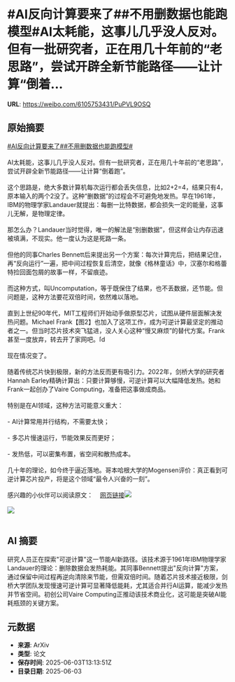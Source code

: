 # #AI反向计算要来了##不用删数据也能跑模型#AI太耗能，这事儿几乎没人反对。但有一批研究者，正在用几十年前的“老思路”，尝试开辟全新节能路径——让计算“倒着...

**URL**: https://weibo.com/6105753431/PuPVL9OSQ

## 原始摘要

<a href="https://m.weibo.cn/search?containerid=231522type%3D1%26t%3D10%26q%3D%23AI%E5%8F%8D%E5%90%91%E8%AE%A1%E7%AE%97%E8%A6%81%E6%9D%A5%E4%BA%86%23&amp;extparam=%23AI%E5%8F%8D%E5%90%91%E8%AE%A1%E7%AE%97%E8%A6%81%E6%9D%A5%E4%BA%86%23" data-hide=""><span class="surl-text">#AI反向计算要来了#</span></a><a href="https://m.weibo.cn/search?containerid=231522type%3D1%26t%3D10%26q%3D%23%E4%B8%8D%E7%94%A8%E5%88%A0%E6%95%B0%E6%8D%AE%E4%B9%9F%E8%83%BD%E8%B7%91%E6%A8%A1%E5%9E%8B%23&amp;extparam=%23%E4%B8%8D%E7%94%A8%E5%88%A0%E6%95%B0%E6%8D%AE%E4%B9%9F%E8%83%BD%E8%B7%91%E6%A8%A1%E5%9E%8B%23" data-hide=""><span class="surl-text">#不用删数据也能跑模型#</span></a><br><br>AI太耗能，这事儿几乎没人反对。但有一批研究者，正在用几十年前的“老思路”，尝试开辟全新节能路径——让计算“倒着跑”。<br><br>这个思路是，绝大多数计算机每次运行都会丢失信息，比如2+2=4，结果只有4，原本输入的两个2没了。这种“删数据”的过程会不可避免地发热。早在1961年，IBM的物理学家Landauer就提出：每删一比特数据，都会损失一定的能量，这事儿无解，是物理定律。<br><br>那怎么办？Landauer当时觉得，唯一的解法是“别删数据”，但这样会让内存迅速被填满，不现实。他一度认为这是死路一条。<br><br>但他的同事Charles Bennett后来提出另一个方案：每次计算完后，把结果记住，再“反向运行”一遍，把中间过程恢复后清空，就像《格林童话》中，汉塞尔和格蕾特捡回面包屑的故事一样，不留痕迹。<br><br>而这种方式，叫Uncomputation，等于既保住了结果，也不丢数据，还节能。但问题是，这种方法要花双倍时间，依然难以落地。<br><br>直到上世纪90年代，MIT工程师们开始动手做原型芯片，试图从硬件层面解决发热问题。Michael Frank【图2】也加入了这项工作，成为可逆计算最坚定的推动者之一。但当时芯片技术突飞猛进，没人关心这种“慢又麻烦”的替代方案。Frank甚至一度放弃，转去开了家网吧。<span class="url-icon"><img alt="[doge]" src="https://h5.sinaimg.cn/m/emoticon/icon/others/d_doge-be7f768d78.png" style="width:1em; height:1em;" referrerpolicy="no-referrer"></span><br><br>现在情况变了。<br><br>随着传统芯片快到极限，新的方法反而更有吸引力。2022年，剑桥大学的研究者Hannah Earley精确计算出：只要计算够慢，可逆计算可以大幅降低发热。她和Frank一起创办了Vaire Computing，准备把这事做成商品。<br><br>特别是在AI领域，这种方法可能意义重大：<br><br>- AI计算常用并行结构，不需要太快；<br><br>- 多芯片慢速运行，节能效果反而更好；<br><br>- 发热低，可以密集布置，省空间和散热成本。<br><br>几十年的理论，如今终于逼近落地。哥本哈根大学的Mogensen评价：真正看到可逆计算芯片投产，将是这个领域“最令人兴奋的一刻”。<br><br>感兴趣的小伙伴可以阅读原文：<a href="https://weibo.cn/sinaurl?u=https%3A%2F%2Fwww.quantamagazine.org%2Fhow-can-ai-researchers-save-energy-by-going-backward-20250530%2F" data-hide=""><span class="url-icon"><img style="width: 1rem;height: 1rem" src="https://h5.sinaimg.cn/upload/2015/09/25/3/timeline_card_small_web_default.png" referrerpolicy="no-referrer"></span><span class="surl-text">网页链接</span></a><img style="" src="https://tvax3.sinaimg.cn/large/006Fd7o3gy1i228rg43qbj31z4140u0y.jpg" referrerpolicy="no-referrer"><br><br><img style="" src="https://tvax3.sinaimg.cn/large/006Fd7o3gy1i228rhw2khj319t0yghdu.jpg" referrerpolicy="no-referrer"><br><br>

## AI 摘要

研究人员正在探索"可逆计算"这一节能AI新路径。该技术源于1961年IBM物理学家Landauer的理论：删除数据会发热耗能。其同事Bennett提出"反向计算"方案，通过保留中间过程再逆向清除来节能，但需双倍时间。随着芯片技术接近极限，剑桥大学团队发现慢速可逆计算可显著降低能耗，尤其适合并行AI运算，能减少发热并节省空间。初创公司Vaire Computing正推动该技术商业化，这可能是突破AI能耗瓶颈的关键方案。

## 元数据

- **来源**: ArXiv
- **类型**: 论文
- **保存时间**: 2025-06-03T13:13:51Z
- **目录日期**: 2025-06-03
